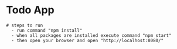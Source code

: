 # Todo App
    # steps to run
      - run command "npm install"
      - when all packages are installed execute command "npm start"
      - then open your browser and open "http://localhost:8080/"
